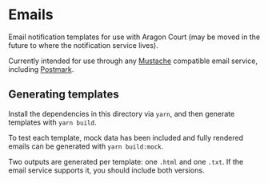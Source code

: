 # Emails

Email notification templates for use with Aragon Court (may be moved in the future to where the notification service lives).

Currently intended for use through any [Mustache](https://mustache.github.io/) compatible email service, including [Postmark](https://postmarkapp.com/).

## Generating templates

Install the dependencies in this directory via `yarn`, and then generate templates with `yarn build`.

To test each template, mock data has been included and fully rendered emails can be generated with `yarn build:mock`.

Two outputs are generated per template: one `.html` and one `.txt`. If the email service supports it, you should include both versions.
